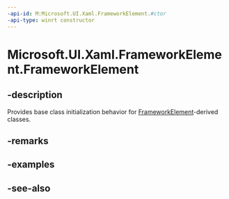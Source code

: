 ```yaml
---
-api-id: M:Microsoft.UI.Xaml.FrameworkElement.#ctor
-api-type: winrt constructor
---
```


<!-- Method syntax
protected FrameworkElement()
-->

# Microsoft.UI.Xaml.FrameworkElement.FrameworkElement

## -description
Provides base class initialization behavior for [FrameworkElement](frameworkelement.md)-derived classes.

## -remarks

## -examples

## -see-also
